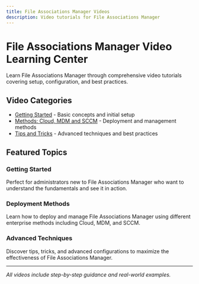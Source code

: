 ```yaml
---
title: File Associations Manager Videos
description: Video tutorials for File Associations Manager
---
```


# File Associations Manager Video Learning Center

Learn File Associations Manager through comprehensive video tutorials covering setup, configuration, and best practices.

## Video Categories

- [Getting Started](gettingstarted) - Basic concepts and initial setup
- [Methods: Cloud, MDM and SCCM](methods) - Deployment and management methods
- [Tips and Tricks](tipsandtricks) - Advanced techniques and best practices

## Featured Topics

### Getting Started
Perfect for administrators new to File Associations Manager who want to understand the fundamentals and see it in action.

### Deployment Methods
Learn how to deploy and manage File Associations Manager using different enterprise methods including Cloud, MDM, and SCCM.

### Advanced Techniques
Discover tips, tricks, and advanced configurations to maximize the effectiveness of File Associations Manager.

---

*All videos include step-by-step guidance and real-world examples.*

